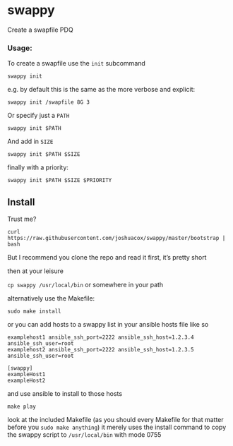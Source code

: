 # swappy

Create a swapfile PDQ

### Usage:

To create a swapfile use the `init` subcommand

```
swappy init
```

e.g. by default this is the same as the more verbose and explicit:

```
swappy init /swapfile 8G 3
```

Or specify just a `PATH`

```
swappy init $PATH
```

And add in `SIZE`

```
swappy init $PATH $SIZE
```

finally with a priority:

```
swappy init $PATH $SIZE $PRIORITY
```

## Install

Trust me?

```
curl https://raw.githubusercontent.com/joshuacox/swappy/master/bootstrap | bash
```

But I recommend you clone the repo and read it first, it’s pretty short

then at your leisure

`cp swappy /usr/local/bin`
or somewhere in your path

alternatively use the Makefile:

```
sudo make install
```

or you can add hosts to a swappy list in your ansible hosts file like so

```
examplehost1 ansible_ssh_port=2222 ansible_ssh_host=1.2.3.4 ansible_ssh_user=root
examplehost2 ansible_ssh_port=2222 ansible_ssh_host=1.2.3.5 ansible_ssh_user=root

[swappy]
exampleHost1
exampleHost2
```
and use ansible to install to those hosts

```
make play
```

look at the included Makefile (as you should every Makefile for that matter before you `sudo make anything`)
it merely uses the install command to copy the swappy script to `/usr/local/bin` with mode 0755
